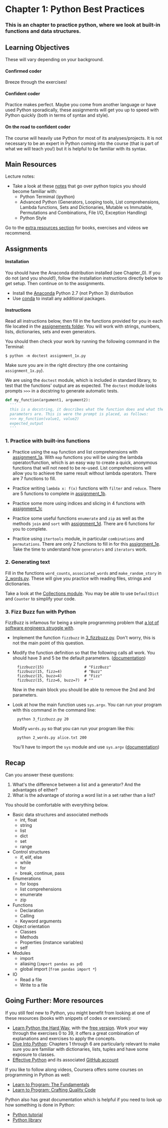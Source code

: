 # Chapter 1:  Python Best Practices

### This is an chapter to practice python, where we look at built-in functions and data structures.

## Learning Objectives

These will vary depending on your background.

#### Confirmed coder
Breeze through the exercises!

#### Confident coder
Practice makes perfect. Maybe you come from another language or have used Python sporadically, these assignments will get you up to speed with Python quickly (both in terms of syntax
and style).

#### On the road to confident coder
The course will heavily use Python for most of its analyses/projects.  It is not
necessary to be an expert in Python coming into the course (that is part of what we will
teach you!) but it is helpful to be familiar with its syntax.

## Main Resources

Lecture notes:
* Take a look at these [notes](resources/python.md) that go over python topics you should become familiar with:
  - Python Termimal (ipython)
  - Advanced Python (Generators, Looping tools, List comprehensions, Lambda functions, Sets and Dictionaries, Mutable vs Immutable, Permutations and Combinations, File I/O, Exception Handling)
  - Python Style

Go to the [extra resources section](#going-further:-more-resources) for books, exercises and videos we recommend.

## Assignments

#### Installation
You should have the Anaconda distribution installed (see Chapter_0). If you do not (and you should!), follow the installation instructions directly below to get setup. Then continue on to the assignments.

- Install the [Anaconda](https://store.continuum.io/cshop/anaconda/) Python 2.7
(not Python 3) distribution
- Use [conda](http://www.continuum.io/blog/conda) to install any additional packages.

#### Instructions

Read all instructions below, then fill in the functions provided for you in each file located in the [assignements folder](assignments). You will work with strings, numbers, lists, dictionaries, sets and even generators.

You should then check your work by running the following command in the Terminal:

```
$ python -m doctest assignment_1x.py
```

Make sure you are in the right directory (the one containing `assignment_1x.py`).

We are using the `doctest` module, which is included in standard library, to test that the functions' output are as expected. The `doctest` module looks prompts `>>>` in a docstring to generate automatic tests.

```python
def my_function(argument1, argument2):
  '''
  this is a docstring, it describes what the function does and what the
  parameters are. This is were the prompt is placed, as follows:
  >>> my_function(value1, value2)
  expected_output
  '''
```

### 1. Practice with built-ins functions

- Practice using the `map` function and list comprehensions with [assignment_1a](assignments/assignment_1a.py). With `map` functions you will be using the lambda operator/function, which is an easy way to create a quick, anonymous functions that will not need to be re-used. List comprehensions will allow you to achieve the same result without lambda operators. There are 7 functions to fill.

- Practice writing `lambda x: f(x)` functions with `filter` and `reduce`. There are 5 functions to complete in [assignment_1b](assignments/assignment_1b.py).

- Practice some more using indices and slicing in 4 functions with [assignment_1c](assignments/assignment_1c.py)

- Practice some useful functions `enumerate` and `zip` as well as the methods `join` and `sort` with [assignment_1d](assignments/assignment_1d.py). There are 6 functions for you to complete.

- Practice using `itertools` module, in particular `combinations` and `permutations`. There are only 2 functions to fill in for this [assignment_1e](assignments/assignment_1e.py). Take the time to understand how `generators` and `iterators` work.


### 2. Generating text

Fill in the functions `word_counts`, `associated_words` and `make_random_story`
in [2_words.py](code/2_words.py). These will give you practice with reading files, strings and dictionaries.

Take a look at the [Collections module](https://docs.python.org/2/library/collections.html).
You may be able to use `DefaultDict` and `Counter` to simplify your code.

### 3. Fizz Buzz fun with Python

FizzBuzz is infamous for being a simple programming problem that [a lot of software
engineers struggle with](http://blog.codinghorror.com/why-cant-programmers-program/).

* Implement the function `fizzbuzz` in [3_fizzbuzz.py](code/3_fizzbuzz.py). Don't worry, this is not the main point of this question.

* Modify the function definition so that the following calls all work. You should have 3 and 5 be the default parameters.
([documentation](https://docs.python.org/2/tutorial/controlflow.html#default-argument-values))

        fizzbuzz(15)                  # "FizzBuzz"
        fizzbuzz(15, fizz=4)          # "Buzz"
        fizzbuzz(15, buzz=4)          # "Fizz"
        fizzbuzz(15, fizz=6, buzz=7)  # ""

    Now in the main block you should be able to remove the 2nd and 3rd parameters.

* Look at how the main function uses `sys.argv`. You can run your program with this
command in the command line:

        python 3_fizzbuzz.py 20

    Modify `words.py` so that you can run your program like this:

        python 2_words.py alice.txt 200

    You'll have to import the `sys` module and use `sys.argv` ([documentation](https://docs.python.org/2/library/sys.html))

## Recap

Can you answer these questions:

 1. What's the difference between a list and a generator? And the advantages of either?
 2. What is the advantage of storing a word list in a set rather than a list?

You should be comfortable with everything below.

- Basic data structures and associated methods
  * int, float
  * string
  * list
  * dict
  * set
  * range
- Control structures
  * if, elif, else
  * while
  * for
  * break, continue, pass
- Enumerations
  * for loops
  * list comprehensions
  * enumerate
  * zip
- Functions
  * Declaration
  * Calling
  * Keyword arguments
- Object orientation
  * Classes
  * Methods
  * Properties (instance variables)
  * self
- Modules
  * import
  * aliasing (`import pandas as pd`)
  * global import (`from pandas import *`)
- IO
  * Read a file
  * Write to a file

## Going Further: More resources

If you still feel new to Python, you might benefit from looking at one of these resources (books with snippets of codes or exercises):
* [Learn Python the Hard Way](http://learnpythonthehardway.org/), with the [free version](https://learnpythonthehardway.org/book/). Work your way through the exercises 0 to 39, it offers a great combination of explanations and exercises to apply the concepts.
* [Dive Into Python](http://www.diveintopython.net/): Chapters 1 through 6 are particularly relevant to make sure you are familiar with dictionaries, lists, tuples and have some exposure to classes.
* [Effective Python](http://www.effectivepython.com/) and its associated [GitHub account](https://github.com/bslatkin/effectivepython)

If you like to follow along videos, Coursera offers some courses on programming in Python as well:
* [Learn to Program: The Fundamentals](https://www.coursera.org/course/programming1)
* [Learn to Program: Crafting Quality Code](https://www.coursera.org/course/programming2)

Python also has great documentation which is helpful if you need to look up how something is done in Python:
* [Python tutorial](https://docs.python.org/2/tutorial/)
* [Python library](https://docs.python.org/2/library/)
